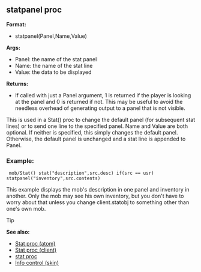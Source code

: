 ## statpanel proc

**Format:**
+   statpanel(Panel,Name,Value)
<!-- -->
**Args:**
+   Panel: the name of the stat panel
+   Name: the name of the stat line
+   Value: the data to be displayed
<!-- -->
**Returns:**
+   If called with just a Panel argument, 1 is returned if the player is
    looking at the panel and 0 is returned if not. This may be useful to
    avoid the needless overhead of generating output to a panel that is
    not visible.


This is used in a Stat() proc to change the default panel (for
subsequent stat lines) or to send one line to the specified panel. Name
and Value are both optional. If neither is specified, this simply
changes the default panel. Otherwise, the default panel is unchanged and
a stat line is appended to Panel.
### Example:

``` dm
 mob/Stat() stat("description",src.desc) if(src == usr)
statpanel("inventory",src.contents) 
```
 

This example
displays the mob\'s description in one panel and inventory in another.
Only the mob may see his own inventory, but you don\'t have to worry
about that unless you change client.statobj to something other than
one\'s own mob.

> [!TIP] 
> **See also:**
> +   [Stat proc (atom)](/ref/atom/proc/Stat.md) 
> +   [Stat proc (client)](/ref/client/proc/Stat.md) 
> +   [stat proc](/ref/proc/stat.md) 
> +   [Info control (skin)](/ref/skin/control/info.md) <!-- -->